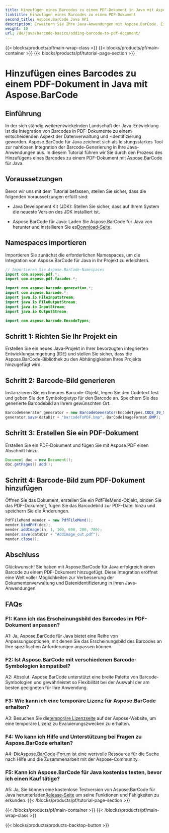 ```yaml
---
title: Hinzufügen eines Barcodes zu einem PDF-Dokument in Java mit Aspose.BarCode
linktitle: Hinzufügen eines Barcodes zu einem PDF-Dokument
second_title: Aspose.BarCode Java API
description: Erweitern Sie Ihre Java-Anwendungen mit Aspose.BarCode. Eine Schritt-für-Schritt-Anleitung zum Hinzufügen von Barcodes zu PDF-Dokumenten.
weight: 10
url: /de/java/barcode-basics/adding-barcode-to-pdf-document/
---
```


{{< blocks/products/pf/main-wrap-class >}}
{{< blocks/products/pf/main-container >}}
{{< blocks/products/pf/tutorial-page-section >}}

# Hinzufügen eines Barcodes zu einem PDF-Dokument in Java mit Aspose.BarCode

## Einführung

In der sich ständig weiterentwickelnden Landschaft der Java-Entwicklung ist die Integration von Barcodes in PDF-Dokumente zu einem entscheidenden Aspekt der Datenverwaltung und -identifizierung geworden. Aspose.BarCode für Java zeichnet sich als leistungsstarkes Tool zur nahtlosen Integration der Barcode-Generierung in Ihre Java-Anwendungen aus. In diesem Tutorial führen wir Sie durch den Prozess des Hinzufügens eines Barcodes zu einem PDF-Dokument mit Aspose.BarCode für Java.

## Voraussetzungen

Bevor wir uns mit dem Tutorial befassen, stellen Sie sicher, dass die folgenden Voraussetzungen erfüllt sind:

- Java Development Kit (JDK): Stellen Sie sicher, dass auf Ihrem System die neueste Version des JDK installiert ist.

-  Aspose.BarCode für Java: Laden Sie Aspose.BarCode für Java von herunter und installieren Sie es[Download-Seite](https://releases.aspose.com/barcode/java/).

## Namespaces importieren

Importieren Sie zunächst die erforderlichen Namespaces, um die Integration von Aspose.BarCode für Java in Ihr Projekt zu erleichtern.

```java
// Importieren Sie Aspose.BarCode-Namespaces
import com.aspose.pdf.*;
import com.aspose.pdf.facades.*;

import com.aspose.barcode.generation.*;
import com.aspose.barcode.*;
import java.io.FileInputStream;
import java.io.FileOutputStream;
import java.io.InputStream;
import java.io.OutputStream;

import com.aspose.barcode.EncodeTypes;
```

## Schritt 1: Richten Sie Ihr Projekt ein

Erstellen Sie ein neues Java-Projekt in Ihrer bevorzugten integrierten Entwicklungsumgebung (IDE) und stellen Sie sicher, dass die Aspose.BarCode-Bibliothek zu den Abhängigkeiten Ihres Projekts hinzugefügt wird.

## Schritt 2: Barcode-Bild generieren

Instanziieren Sie ein lineares Barcode-Objekt, legen Sie den Codetext fest und geben Sie den Symbologietyp für den Barcode an. Speichern Sie das generierte Barcodebild an Ihrem gewünschten Ort.

```java
BarcodeGenerator generator = new BarcodeGenerator(EncodeTypes.CODE_39_STANDARD, "1234567");
generator.save(dataDir + "barcodeToPDF.bmp", BarCodeImageFormat.BMP);
```

## Schritt 3: Erstellen Sie ein PDF-Dokument

Erstellen Sie ein PDF-Dokument und fügen Sie mit Aspose.PDF einen Abschnitt hinzu.

```java
Document doc = new Document();
doc.getPages().add();
```

## Schritt 4: Barcode-Bild zum PDF-Dokument hinzufügen

Öffnen Sie das Dokument, erstellen Sie ein PdfFileMend-Objekt, binden Sie das PDF-Dokument, fügen Sie das Barcodebild zur PDF-Datei hinzu und speichern Sie die Änderungen.

```java
PdfFileMend mender = new PdfFileMend();
mender.bindPdf(doc);
mender.addImage(in, 1, 100, 600, 200, 700);
mender.save(dataDir + "AddImage_out.pdf");
mender.close();
```

## Abschluss

Glückwunsch! Sie haben mit Aspose.BarCode für Java erfolgreich einen Barcode zu einem PDF-Dokument hinzugefügt. Diese Integration eröffnet eine Welt voller Möglichkeiten zur Verbesserung der Dokumentenverwaltung und Datenidentifizierung in Ihren Java-Anwendungen.

## FAQs

### F1: Kann ich das Erscheinungsbild des Barcodes im PDF-Dokument anpassen?

A1: Ja, Aspose.BarCode für Java bietet eine Reihe von Anpassungsoptionen, mit denen Sie das Erscheinungsbild des Barcodes an Ihre spezifischen Anforderungen anpassen können.

### F2: Ist Aspose.BarCode mit verschiedenen Barcode-Symbologien kompatibel?

A2: Absolut. Aspose.BarCode unterstützt eine breite Palette von Barcode-Symbologien und gewährleistet so Flexibilität bei der Auswahl der am besten geeigneten für Ihre Anwendung.

### F3: Wie kann ich eine temporäre Lizenz für Aspose.BarCode erhalten?

 A3: Besuchen Sie die[temporäre Lizenzseite](https://purchase.aspose.com/temporary-license/) auf der Aspose-Website, um eine temporäre Lizenz zu Evaluierungszwecken zu erhalten.

### F4: Wo kann ich Hilfe und Unterstützung bei Fragen zu Aspose.BarCode erhalten?

 A4: Die[Aspose.BarCode-Forum](https://forum.aspose.com/c/barcode/13) ist eine wertvolle Ressource für die Suche nach Hilfe und die Zusammenarbeit mit der Aspose-Community.

### F5: Kann ich Aspose.BarCode für Java kostenlos testen, bevor ich einen Kauf tätige?

 A5: Ja, Sie können eine kostenlose Testversion von Aspose.BarCode für Java herunterladen[Release-Seite](https://releases.aspose.com/) um seine Funktionen und Fähigkeiten zu erkunden.
{{< /blocks/products/pf/tutorial-page-section >}}

{{< /blocks/products/pf/main-container >}}
{{< /blocks/products/pf/main-wrap-class >}}

{{< blocks/products/products-backtop-button >}}
